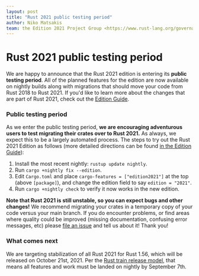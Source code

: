 ```yaml
---
layout: post
title: "Rust 2021 public testing period"
author: Niko Matsakis
team: the Edition 2021 Project Group <https://www.rust-lang.org/governance/teams/core#project-edition-2021>
---
```


# Rust 2021 public testing period

We are happy to announce that the Rust 2021 edition is entering its **public testing period**. All of the planned features for the edition are now available on nightly builds along with migrations that should move your code from Rust 2018 to Rust 2021. If you'd like to learn more about the changes that are part of Rust 2021, check out the [Edition Guide](https://doc.rust-lang.org/nightly/edition-guide/rust-2021/index.html).

### Public testing period

As we enter the public testing period, **we are encouraging adventurous users to test migrating their crates over to Rust 2021.** As always, we expect this to be a largely automated process. The steps to try out the Rust 2021 Edition as follows (more detailed directions can be found [in the Edition Guide](https://doc.rust-lang.org/nightly/edition-guide/editions/transitioning-an-existing-project-to-a-new-edition.html)):

1. Install the most recent nightly: `rustup update nightly`.
2. Run `cargo +nightly fix --edition`.
3. Edit `Cargo.toml` and place `cargo-features = ["edition2021"]` at the top (above `[package]`), and change the edition field to say `edition = "2021"`.
4. Run `cargo +nightly check` to verify it now works in the new edition.

**Note that Rust 2021 is still unstable, so you can expect bugs and other changes!** We recommend migrating your crates in a temporary copy of your code versus your main branch. If you do encounter problems, or find areas where quality could be improved (missing documentation, confusing error messages, etc) please [file an issue](https://github.com/rust-lang/rust/issues/new/choose) and tell us about it! Thank you!

### What comes next

We are targeting stabilization of all Rust 2021 for Rust 1.56, which will be released on October 21st, 2021. Per the [Rust train release model](https://doc.rust-lang.org/book/appendix-07-nightly-rust.html), that means all features and work must be landed on nightly by September 7th.
